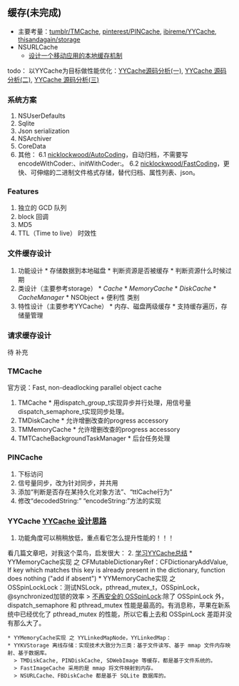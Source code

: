 ## 缓存(未完成)

  * 主要考量：[tumblr/TMCache](https://github.com/tumblr/TMCache), [pinterest/PINCache](https://github.com/pinterest/PINCache), [ibireme/YYCache](https://github.com/ibireme/YYCache), [thisandagain/storage](https://github.com/thisandagain/storage)
  * NSURLCache
    * [设计一个移动应用的本地缓存机制](http://www.cnblogs.com/zhuqil/archive/2011/08/02/2124870.html)

todo：
以YYCache为目标做性能优化：[YYCache源码分析(一)](http://www.cocoachina.com/ios/20160614/16672.html), [YYCache 源码分析(二)](http://ios.jobbole.com/85740/), [YYCache 源码分析(三)](http://ios.jobbole.com/85940/)

### 系统方案

  1. NSUserDefaults
  2. Sqlite
  3. Json serialization
  4. NSArchiver
  5. CoreData
  6. 其他：
  6.1 [nicklockwood/AutoCoding](https://github.com/nicklockwood/AutoCoding)，自动归档，不需要写encodeWithCoder:、initWithCoder:。
  6.2 [nicklockwood/FastCoding](https://github.com/nicklockwood/FastCoding)，更快、可伸缩的二进制文件格式存储，替代归档、属性列表、json。

### Features

  1. 独立的 GCD 队列
  2. block 回调
  3. MD5
  4. TTL（Time to live） 时效性

### 文件缓存设计

  1. 功能设计
    * 存储数据到本地磁盘
    * 判断资源是否被缓存
    * 判断资源什么时候过期
  2. 类设计（主要参考storage）
    * _Cache_
    * _MemoryCache_
    * _DiskCache_
    * _CacheManager_
    * NSObject + 便利性 类别
  3. 特性设计（主要参考YYCache）
    * 内存、磁盘两级缓存
    * 支持缓存遍历，存储量管理

### 请求缓存设计

待 补充

### TMCache
官方说：Fast, non-deadlocking parallel object cache

  1. TMCache
    * 用dispatch_group_t实现异步并行处理，用信号量dispatch_semaphore_t实现同步处理。
  2. TMDiskCache
    * 允许增删改查的progress accessory
  3. TMMemoryCache
    * 允许增删改查的progress accessory
  4. TMTCacheBackgroundTaskManager
    * 后台任务处理

### PINCache

  1. 下标访问
  2. 信号量同步，改为针对同步，并共用
  3. 添加“判断是否存在某持久化对象方法”、“ttlCache行为”
  4. 修改“decodedString:” “encodeString:”方法的实现

### YYCache [YYCache 设计思路](http://blog.ibireme.com/2015/10/26/yycache/)
  1. 功能角度可以稍稍放低，重点看它怎么提升性能的！！！

  看几篇文章吧，对我这个菜鸟，启发很大：
  2. [学习YYCache总结](http://www.jianshu.com/p/45a974fafa7c)
    * YYMemoryCache实现 之 CFMutableDictionaryRef：CFDictionaryAddValue, If key which matches this key is already present in the dictionary, function does nothing ("add if absent")
    * YYMemoryCache实现 之 OSSpinLockLock：测试NSLock，pthread_mutex_t，OSSpinLock，@synchronized加锁的效率
      > [不再安全的 OSSpinLock](http://blog.ibireme.com/2016/01/16/spinlock_is_unsafe_in_ios/):除了 OSSpinLock 外，dispatch_semaphore 和 pthread_mutex 性能是最高的。有消息称，苹果在新系统中已经优化了 pthread_mutex 的性能，所以它看上去和 OSSpinLock 差距并没有那么大了。

    * YYMemoryCache实现 之 YYLinkedMapNode，YYLinkedMap：
    * YYKVStorage 离线存储：实现技术大致分为三类：基于文件读写、基于 mmap 文件内存映射、基于数据库。
      > TMDiskCache, PINDiskCache, SDWebImage 等缓存，都是基于文件系统的。
      > FastImageCache 采用的是 mmap 将文件映射到内存。
      > NSURLCache、FBDiskCache 都是基于 SQLite 数据库的。
